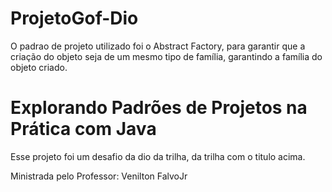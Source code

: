 # ProjetoGof-Dio
O padrao de projeto utilizado foi o Abstract Factory, para garantir que a criação do objeto seja de um mesmo tipo de família, garantindo a família do objeto criado.
 
# Explorando Padrões de Projetos na Prática com Java
Esse projeto foi um desafio da dio da trilha, da trilha com o titulo acima.

Ministrada pelo Professor: Venilton FalvoJr
